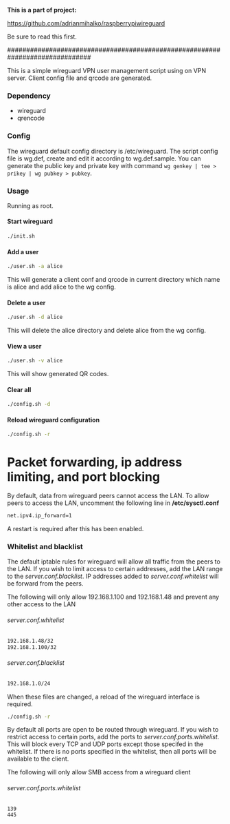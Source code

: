 **This is a part of project:**

https://github.com/adrianmihalko/raspberrypiwireguard

Be sure to read this first.


##############################################################################




This is a simple wireguard VPN user management script using on VPN server.
Client config file and qrcode are generated.



### Dependency

* wireguard
* qrencode

### Config
The wireguard default config directory is /etc/wireguard.
The script config file is wg.def, create and edit it according to wg.def.sample.
You can generate the public key and private key with command `wg genkey | tee > prikey | wg pubkey > pubkey`.

### Usage

Running as root.

#### Start wireguard

```bash
./init.sh
```

#### Add a user

```bash
./user.sh -a alice
```

This will generate a client conf and qrcode in current directory which name is alice
and add alice to the wg config.

#### Delete a user

```bash
./user.sh -d alice
```
This will delete the alice directory and delete alice from the wg config.

#### View a user

```bash
./user.sh -v alice
```
This will show generated QR codes.


#### Clear all

```bash
./config.sh -d
```


#### Reload wireguard configuration
```bash
./config.sh -r
```


# Packet forwarding, ip address limiting, and port blocking

By default, data from wireguard peers cannot access the LAN.
To allow peers to access the LAN, uncomment the following line in **/etc/sysctl.conf**
```bash
net.ipv4.ip_forward=1
```
A restart is required after this has been enabled.


### Whitelist and blacklist
The default iptable rules for wireguard will allow all traffic from the peers to the LAN.
If you wish to limit access to certain addresses, add the LAN range to the *server.conf.blacklist*.
IP addresses added to *server.conf.whitelist* will be forward from the peers.

The following will only allow 192.168.1.100 and 192.168.1.48 and prevent any other access to the LAN
###### server.conf.whitelist
```bash
192.168.1.48/32
192.168.1.100/32
```

###### server.conf.blacklist
```bash
192.168.1.0/24
```

When these files are changed, a reload of the wireguard interface is required.
```bash
./config.sh -r
```

By default all ports are open to be routed through wireguard. If you wish to restrict access
to certain ports, add the ports to *server.conf.ports.whitelist*. This will block every TCP
and UDP ports except those specifed in the whitelist. If there is no ports specified in the
whitelist, then all ports will be available to the client.

The following will only allow SMB access from a wireguard client
###### server.conf.ports.whitelist
```bash
139
445
```
